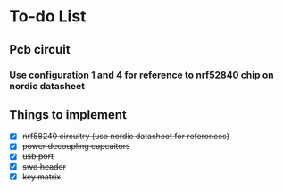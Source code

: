 # To-do List

## Pcb circuit
### Use configuration 1 and 4 for reference to nrf52840 chip on nordic datasheet

## Things to implement
- [x] ~~nrf58240 circuitry (use nordic datasheet for references)~~
- [x] ~~power decoupling capcaitors~~
- [x] ~~usb port~~
- [x] ~~swd header~~
- [x] ~~key matrix~~
